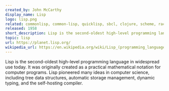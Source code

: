 ```yaml
---
created_by: John McCarthy
display_name: Lisp
logo: lisp.png
related: commonlisp, common-lisp, quicklisp, sbcl, clojure, scheme, racket, newlisp
released: 1958
short_description: Lisp is the second-oldest high-level programming language in widespread use today.
topic: lisp
url: https://planet.lisp.org/
wikipedia_url: https://en.wikipedia.org/wiki/Lisp_(programming_language)
---
```

Lisp is the second-oldest high-level programming language in widespread use today. It was originally created as a practical mathematical notation for computer programs. Lisp pioneered many ideas in computer science, including tree data structures, automatic storage management, dynamic typing, and the self-hosting compiler.
